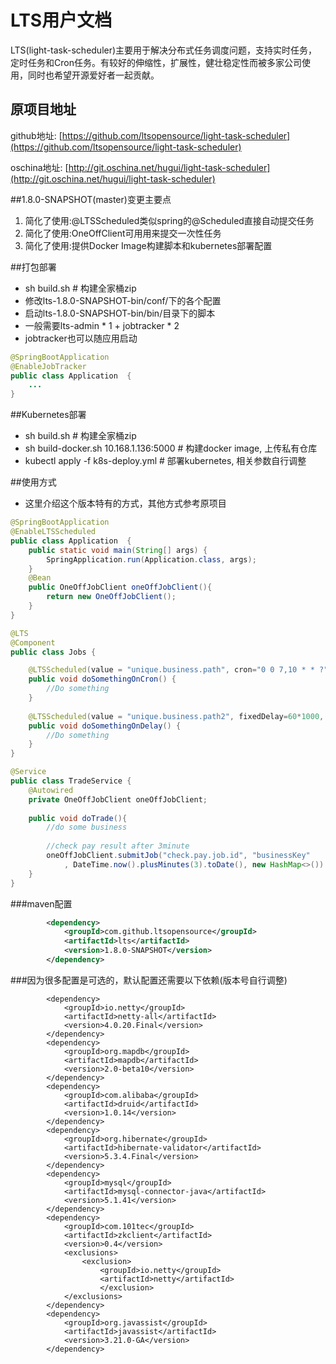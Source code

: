 
# LTS用户文档
	
LTS(light-task-scheduler)主要用于解决分布式任务调度问题，支持实时任务，定时任务和Cron任务。有较好的伸缩性，扩展性，健壮稳定性而被多家公司使用，同时也希望开源爱好者一起贡献。

## 原项目地址
github地址:
[https://github.com/ltsopensource/light-task-scheduler](https://github.com/ltsopensource/light-task-scheduler)

oschina地址:
[http://git.oschina.net/hugui/light-task-scheduler](http://git.oschina.net/hugui/light-task-scheduler)

##1.8.0-SNAPSHOT(master)变更主要点
1. 简化了使用:@LTSScheduled类似spring的@Scheduled直接自动提交任务
2. 简化了使用:OneOffClient可用用来提交一次性任务
3. 简化了使用:提供Docker Image构建脚本和kubernetes部署配置

##打包部署
- sh build.sh # 构建全家桶zip
- 修改lts-1.8.0-SNAPSHOT-bin/conf/下的各个配置
- 启动lts-1.8.0-SNAPSHOT-bin/bin/目录下的脚本
- 一般需要lts-admin * 1 + jobtracker * 2
- jobtracker也可以随应用启动

```java
@SpringBootApplication
@EnableJobTracker
public class Application  {
	...
}

```


##Kubernetes部署
- sh build.sh # 构建全家桶zip
- sh build-docker.sh 10.168.1.136:5000 # 构建docker image, 上传私有仓库
- kubectl apply -f k8s-deploy.yml # 部署kubernetes, 相关参数自行调整


##使用方式
- 这里介绍这个版本特有的方式，其他方式参考原项目

```java
@SpringBootApplication
@EnableLTSScheduled
public class Application  {
    public static void main(String[] args) {
        SpringApplication.run(Application.class, args);
    }
    @Bean
    public OneOffJobClient oneOffJobClient(){
    	return new OneOffJobClient();
    }
}
```

```java
@LTS
@Component
public class Jobs {

	@LTSScheduled(value = "unique.business.path", cron="0 0 7,10 * * ?")
	public void doSomethingOnCron() {
		//Do something
	}
	
	@LTSScheduled(value = "unique.business.path2", fixedDelay=60*1000, initialDelay=9000)
	public void doSomethingOnDelay() {
		//Do something
	}
}
```

```java
@Service
public class TradeService {
	@Autowired
	private OneOffJobClient oneOffJobClient;
	
	public void doTrade(){
		//do some business
		
		//check pay result after 3minute
		oneOffJobClient.submitJob("check.pay.job.id", "businessKey"
			, DateTime.now().plusMinutes(3).toDate(), new HashMap<>())
	}
}
```

###maven配置
```xml
		<dependency>
			<groupId>com.github.ltsopensource</groupId>
			<artifactId>lts</artifactId>
			<version>1.8.0-SNAPSHOT</version>
		</dependency>
```

###因为很多配置是可选的，默认配置还需要以下依赖(版本号自行调整)
```
		<dependency>
			<groupId>io.netty</groupId>
			<artifactId>netty-all</artifactId>
			<version>4.0.20.Final</version>
		</dependency>
		<dependency>
			<groupId>org.mapdb</groupId>
			<artifactId>mapdb</artifactId>
			<version>2.0-beta10</version>
		</dependency>
		<dependency>
			<groupId>com.alibaba</groupId>
			<artifactId>druid</artifactId>
			<version>1.0.14</version>
		</dependency>
		<dependency>
			<groupId>org.hibernate</groupId>
			<artifactId>hibernate-validator</artifactId>
			<version>5.3.4.Final</version>
		</dependency>
		<dependency>
			<groupId>mysql</groupId>
			<artifactId>mysql-connector-java</artifactId>
			<version>5.1.41</version>
		</dependency>
		<dependency>
			<groupId>com.101tec</groupId>
			<artifactId>zkclient</artifactId>
			<version>0.4</version> 
			<exclusions>
				<exclusion>
		            <groupId>io.netty</groupId>
		            <artifactId>netty</artifactId>
	        		</exclusion>
	        </exclusions>
		</dependency>
		<dependency>
			<groupId>org.javassist</groupId>
			<artifactId>javassist</artifactId>
			<version>3.21.0-GA</version>
		</dependency>
```